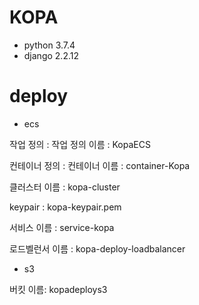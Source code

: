# KOPA

- python 3.7.4
- django 2.2.12

# deploy

- ecs

작업 정의 : 작업 정의 이름 : KopaECS

컨테이너 정의 : 컨테이너 이름 : container-Kopa

클러스터 이름 : kopa-cluster

keypair : kopa-keypair.pem

서비스 이름 : service-kopa

로드벨런서 이름 : kopa-deploy-loadbalancer

- s3 

버킷 이름: kopadeploys3